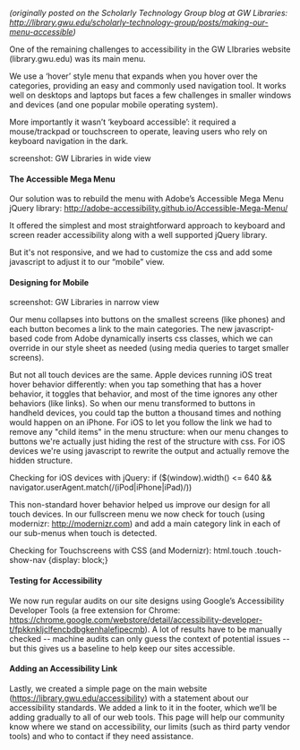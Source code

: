 <p style="font-style: italic;">(originally posted on the Scholarly Technology Group blog at GW Libraries: <a href="http://library.gwu.edu/scholarly-technology-group/posts/making-our-menu-accessible">http://library.gwu.edu/scholarly-technology-group/posts/making-our-menu-accessible</a>)</p>

One of the remaining challenges to accessibility in the GW LIbraries website (library.gwu.edu) was its main menu.

We use a ‘hover’ style menu that expands when you hover over the categories, providing an easy and commonly used navigation tool. It works well on desktops and laptops but faces a few challenges in smaller windows and devices (and one popular mobile operating system).

More importantly it wasn’t ‘keyboard accessible’: it required a mouse/trackpad or touchscreen to operate, leaving users who rely on keyboard navigation in the dark.

screenshot: GW Libraries in wide view

<h4>The Accessible Mega Menu</h4>

Our solution was to rebuild the menu with Adobe’s Accessible Mega Menu jQuery library: http://adobe-accessibility.github.io/Accessible-Mega-Menu/

It offered the simplest and most straightforward approach to keyboard and screen reader accessibility along with a well supported jQuery library.

But it's not responsive, and we had to customize the css and add some javascript to adjust it to our “mobile” view.

<h4>Designing for Mobile</h4>

screenshot: GW Libraries in narrow view

Our menu collapses into buttons on the smallest screens (like phones) and each button becomes a link to the main categories. The new javascript-based code from Adobe dynamically inserts css classes, which we can override in our style sheet as needed (using media queries to target smaller screens).

But not all touch devices are the same. Apple devices running iOS treat hover behavior differently: when you tap something that has a hover behavior, it toggles that behavior, and most of the time ignores any other behaviors (like links). So when our menu transformed to buttons in handheld devices, you could tap the button a thousand times and nothing would happen on an iPhone. For iOS to let you follow the link we had to remove any "child items" in the menu structure: when our menu changes to buttons we're actually just hiding the rest of the structure with css. For iOS devices we're using javascript to rewrite the output and actually remove the hidden structure.

Checking for iOS devices with jQuery:
if ($(window).width() <= 640 && navigator.userAgent.match(/(iPod|iPhone|iPad)/))

This non-standard hover behavior helped us improve our design for all touch devices. In our fullscreen menu we now check for touch (using modernizr: http://modernizr.com) and add a main category link in each of our sub-menus when touch is detected.

Checking for Touchscreens with CSS (and Modernizr):
html.touch .touch-show-nav {display: block;}

<h4>Testing for Accessibility</h4>

We now run regular audits on our site designs using Google’s Accessibility Developer Tools (a free extension for Chrome: https://chrome.google.com/webstore/detail/accessibility-developer-t/fpkknkljclfencbdbgkenhalefipecmb). A lot of results have to be manually checked -- machine audits can only guess the context of potential issues -- but this gives us a baseline to help keep our sites accessible.

<h4>Adding an Accessibility Link</h4>

Lastly, we created a simple page on the main website (https://library.gwu.edu/accessibility) with a statement about our accessibility standards. We added a link to it in the footer, which we’ll be adding gradually to all of our web tools. This page will help our community know where we stand on accessibility, our limits (such as third party vendor tools) and who to contact if they need assistance.

